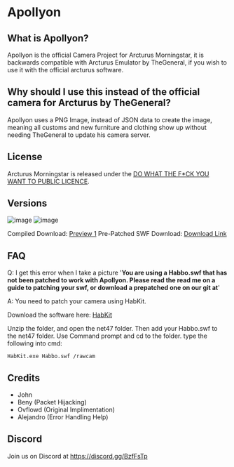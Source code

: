 # Apollyon #

## What is Apollyon? ##
Apollyon is the official Camera Project for Arcturus Morningstar, it is backwards compatible with Arcturus Emulator by TheGeneral, if you wish to use it with the official arcturus software.

## Why should I use this instead of the official camera for Arcturus by TheGeneral? ##
Apollyon uses a PNG Image, instead of JSON data to create the image, meaning all customs and new furniture and clothing show up without needing TheGeneral to update his camera server.

## License ##
Arcturus Morningstar is released under the [DO WHAT THE F*CK YOU WANT TO PUBLIC LICENCE](https://git.krews.org/morningstar/apollyon/blob/master/LICENSE).

## Versions ##
![image](https://img.shields.io/badge/VERSION-1-success.svg?style=for-the-badge&logo=appveyor)
![image](https://img.shields.io/badge/STATUS-PREVIEW-blue.svg?style=for-the-badge&logo=appveyor)

Compiled Download: [Preview 1](https://git.krews.org/morningstar/Apollyon/releases)
Pre-Patched SWF Download: [Download Link](https://git.krews.org/morningstar/apollyon/uploads/dc669a26613bf2356e48eb653734ab29/patched-habbo.swf)

## FAQ ##
Q: I get this error when I take a picture '**You are using a Habbo.swf that has not been patched to work with Apollyon. Please read the read me on a guide to patching your swf, or download a prepatched one on our git at**'

A: You need to patch your camera using HabKit.

Download the software here: [HabKit](https://git.krews.org/morningstar/apollyon/master/%5Bhabkit.zip%5D(/uploads/a19154a56be31a6ed41f9b768ac8e65c/habkit.zip))

Unzip the folder, and open the net47 folder. Then add your Habbo.swf to the net47 folder. Use Command prompt and cd to the folder. type the following into cmd:

`HabKit.exe Habbo.swf /rawcam`

## Credits ##
- John
- Beny (Packet Hijacking)
- Ovflowd (Original Implimentation)
- Alejandro (Error Handling Help)

## Discord ##
Join us on Discord at https://discord.gg/BzfFsTp

